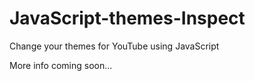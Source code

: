 # JavaScript-themes-Inspect
Change your themes for YouTube using JavaScript

More info coming soon...
